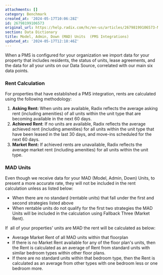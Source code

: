 ```yaml
---
attachments: []
category: Benchmark
created_at: '2024-05-17T10:06:28Z'
id: 26798199106573
original_url: https://help.radix.com/hc/en-us/articles/26798199106573-Model-Admin-Down-MAD-Units-PMS-Integrations
section: Data Dictionary
title: Model, Admin, Down (MAD) Units  (PMS Integrations)
updated_at: '2024-05-17T12:18:46Z'
---
```


When a PMS is configured for your organization we import data for your property that includes residents, the status of units, lease agreements, and the data for all your units on our Data Source, correlated with our main six data points.

### Rent Calculation

For properties that have established a PMS integration, rents are calculated using the following methodology:

1. **Asking Rent:** When units are available, Radix reflects the average asking rent (including amenities) of all units within the unit type that are becoming available in the next 60 days.
2. **Achieved Rent**: If no units are available, Radix reflects the average achieved rent (including amenities) for all units within the unit type that have been leased in the last 30 days, and move-ins scheduled for the next 60 days.
3. **Market Rent:** If achieved rents are unavailable, Radix reflects the average market rent (including amenities) for all units within the unit type.

### MAD Units

Even though we receive data for your MAD (Model, Admin, Down) Units, to present a more accurate rate, they will not be included in the rent calculation unless as listed below:

* When there are no standard (rentable units) that fall under the first and second strategies listed above
* When rentable units do not qualify for the first two strategies the MAD Units will be included in the calculation using Fallback Three (Market Rent).

If  all of your properties' units are MAD the rent will be calculated as below:

* Average Market Rent of all MAD units within that floorplan
* If there is no Market Rent available for any of the floor plan's units, then the Rent is calculated as an average of Rent from standard units with similar bedroom types within other floor plans.
* If there are no standard units within that bedroom type, then the Rent is calculated as an average from other types with one bedroom less or one bedroom more.